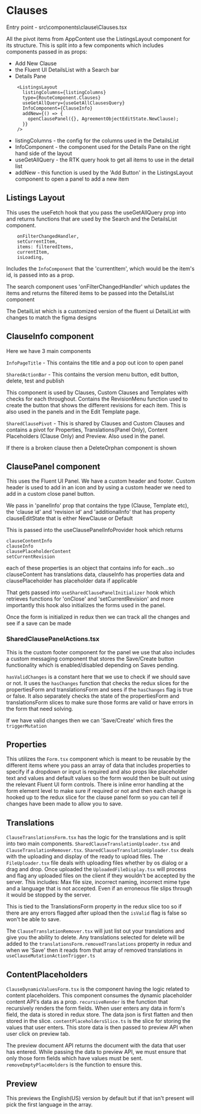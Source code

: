 # Clauses

Entry point - src\components\clause\Clauses.tsx

All the pivot items from AppContent use the ListingsLayout component for its structure. This is split into a few components which includes components passed in as props:

- Add New Clause
- the Fluent UI DetailsList with a Search bar
- Details Pane

```
    <ListingsLayout
      listingColumns={listingColumns}
      type={RouteComponent.Clauses}
      useGetAllQuery={useGetAllClausesQuery}
      InfoComponent={ClauseInfo}
      addNew={() => {
        openClausePanel({}, AgreementObjectEditState.NewClause);
      }}
    />
```

- listingColumns - the config for the columns used in the DetailsList
- InfoComponent - the component used for the Details Pane on the right hand side of the layout
- useGetAllQuery - the RTK query hook to get all items to use in the detail list
- addNew - this function is used by the 'Add Button' in the ListingsLayout component to open a panel to add a new item

## Listings Layout

This uses the useFetch hook that you pass the useGetAllQuery prop into and returns functions that are used by the Search and the DetailsList component.

```
    onFilterChangedHandler,
    setCurrentItem,
    items: filteredItems,
    currentItem,
    isLoading,
```

Includes the `InfoComponent` that the 'currentItem', which would be the item's id, is passed into as a prop.

The search component uses 'onFilterChangedHandler' which updates the items and returns the filtered items to be passed into the DetailsList component

The DetailList which is a customized version of the fluent ui DetailList with changes to match the figma designs

## ClauseInfo component

Here we have 3 main components

`InfoPageTitle` - This contains the title and a pop out icon to open panel

`SharedActionBar` - This contains the version menu button, edit button, delete, test and publish

This component is used by Clauses, Custom Clauses and Templates with checks for each throughout. Contains the RevisionMenu function used to create the button that shows the different revisions for each item. This is also used in the panels and in the Edit Template page.

`SharedClausePivot` - This is shared by Clauses and Custom Clauses and contains a pivot for Properties, Translations(Panel Only), Content Placeholders (Clause Only) and Preview. Also used in the panel.

If there is a broken clause then a DeleteOrphan component is shown

## ClausePanel component

This uses the Fluent UI Panel. We have a custom header and footer.
Custom header is used to add in an icon and by using a custom header we need to add in a custom close panel button.

We pass in 'panelInfo' prop that contains the type (Clause, Template etc), the 'clause id' and 'revision id' and 'additionalInfo' that has property clauseEditState that is either NewClause or Default

This is passed into the useClausePanelInfoProvider hook which returns

```
clauseContentInfo
clauseInfo
clausePlaceholderContent
setCurrentRevision
```

each of these properties is an object that contains info for each...so clauseContent has translations data, clauseInfo has properties data and clausePlaceholder has placeholder data if applicable

That gets passed into `useSharedClausePanelInitializer` hook which retrieves functions for 'onClose' and 'setCurrentRevision' and more importantly this hook also initializes the forms used in the panel.

Once the form is initialized in redux then we can track all the changes and see if a save can be made

### SharedClausePanelActions.tsx

This is the custom footer component for the panel we use that also includes a custom messaging component that stores the Save/Create button functionality which is enabled/disabled depending on Saves pending.

`hasValidChanges` is a constant here that we use to check if we should save or not. It uses the `hasChanges` function that checks the redux slices for the propertiesForm and translationsForm and sees if the `hasChanges` flag is true or false. It also separately checks the state of the propertiesForm and translationsForm slices to make sure those forms are valid or have errors in the form that need solving.

If we have valid changes then we can 'Save/Create' which fires the `triggerMutation`

## Properties

This utilizes the `Form.tsx` component which is meant to be reusable by the different items where you pass an array of data that includes properties to specify if a dropdown or input is required and also props like placeholder text and values and default values so the form would then be built out using the relevant Fluent UI form controls. There is inline error handling at the form element level to make sure if required or not and then each change is hooked up to the redux slice for the clause panel form so you can tell if changes have been made to allow you to save.

## Translations

`ClauseTranslationsForm.tsx` has the logic for the translations and is split into two main components.
`SharedClauseTranslationUploader.tsx` and `ClauseTranslationRemover.tsx`. `SharedClauseTranslationUploader.tsx` deals with the uploading and display of the ready to upload files. The `FileUploader.tsx` file deals with uploading files whether by os dialog or a drag and drop. Once uploaded the `UploadedFileDisplay.tsx` will process and flag any uploaded files on the client if they wouldn't be accepted by the server. This includes: Max file size, incorrect naming, incorrect mime type and a language that is not accepted. Even if an erroneous file slips through it would be stopped by the server.

This is tied to the TranslationsForm property in the redux slice too so if there are any errors flagged after upload then the `isValid` flag is false so won't be able to save.

The `ClauseTranslationRemover.tsx` will just list out your translations and give you the ability to delete. Any translations selected for delete will be added to the `translationsForm.removedTranslations` property in redux and when we 'Save' then it reads from that array of removed translations in `useClauseMutationActionTrigger.ts`

## ContentPlaceholders
`ClauseDynamicValuesForm.tsx` is the component having the logic related to content placeholders. This component consumes the dynamic placeholder content API's data as a prop. `recursiveRender` is the function that recursively renders the form fields. When user enters any data in form's field, the data is stored in redux store. The data json is first flatten and then stored in the slice. `contentPlaceholdersSlice.ts` is the slice for storing the values that user enters. This store data is then passed to preview API when user click on preview tab.

The preview document API returns the document with the data that user has entered. While passing the data to preview API, we must ensure that only those form fields which have values must be sent. `removeEmptyPlaceHolders` is the function to ensure this.

## Preview

This previews the English(US) version by default but if that isn't present will pick the first language in the array.
